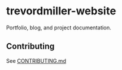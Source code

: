 # trevordmiller-website

Portfolio, blog, and project documentation.

## Contributing

See [CONTRIBUTING.md](CONTRIBUTING.md)
